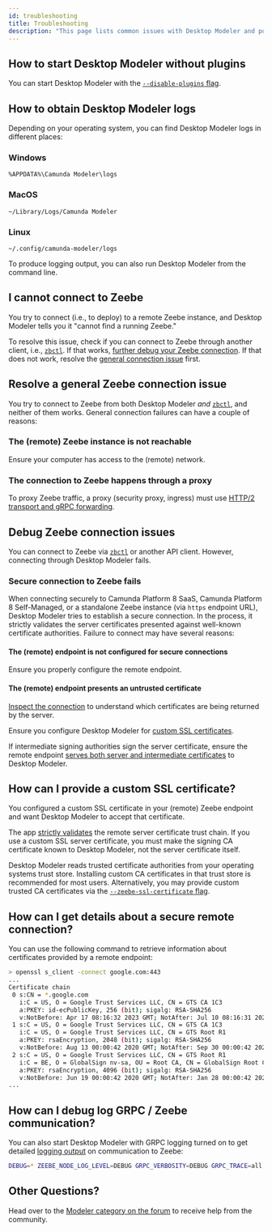 ```yaml
---
id: troubleshooting
title: Troubleshooting
description: "This page lists common issues with Desktop Modeler and potential resolutions."
---
```


## How to start Desktop Modeler without plugins

You can start Desktop Modeler with the [`--disable-plugins` flag](./flags/flags.md#disable-plug-ins).

## How to obtain Desktop Modeler logs

Depending on your operating system, you can find Desktop Modeler logs in different places:

### Windows

```plain
%APPDATA%\Camunda Modeler\logs
```

### MacOS

```plain
~/Library/Logs/Camunda Modeler
```

### Linux

```plain
~/.config/camunda-modeler/logs
```

To produce logging output, you can also run Desktop Modeler from the command line.

## I cannot connect to Zeebe

You try to connect (i.e., to deploy) to a remote Zeebe instance, and Desktop Modeler tells you it "cannot find a running Zeebe."

To resolve this issue, check if you can connect to Zeebe through another client, i.e., [`zbctl`](../../../apis-tools/cli-client/index.md). If that works, [further debug your Zeebe connection](#debug-zeebe-connection-issues). If that does not work, resolve the [general connection issue](#resolve-a-general-zeebe-connection-issue) first.

## Resolve a general Zeebe connection issue

You try to connect to Zeebe from both Desktop Modeler _and_ [`zbctl`](../../../apis-tools/cli-client/index.md), and neither of them works. General connection failures can have a couple of reasons:

### The (remote) Zeebe instance is not reachable

Ensure your computer has access to the (remote) network.

### The connection to Zeebe happens through a proxy

To proxy Zeebe traffic, a proxy (security proxy, ingress) must use [HTTP/2 transport and gRPC forwarding](../../../self-managed/platform-deployment/troubleshooting.md#zeebe-ingress-grpc).

## Debug Zeebe connection issues

You can connect to Zeebe via [`zbctl`](../../../apis-tools/cli-client/index.md) or another API client. However, connecting through Desktop Modeler fails.

### Secure connection to Zeebe fails

When connecting securely to Camunda Platform 8 SaaS, Camunda Platform 8 Self-Managed, or a standalone Zeebe instance (via `https` endpoint URL), Desktop Modeler tries to establish a secure connection. In the process, it strictly validates the server certificates presented against well-known certificate authorities. Failure to connect may have several reasons:

#### The (remote) endpoint is not configured for secure connections

Ensure you properly configure the remote endpoint.

#### The (remote) endpoint presents an untrusted certificate

[Inspect the connection](#how-can-i-get-details-about-a-secure-remote-connection) to understand which certificates are being returned by the server.

Ensure you configure Desktop Modeler for [custom SSL certificates](#how-can-i-provide-a-custom-ssl-certificate).

If intermediate signing authorities sign the server certificate, ensure the remote endpoint [serves both server and intermediate certificates](https://nginx.org/en/docs/http/configuring_https_servers.html#chains) to Desktop Modeler.

## How can I provide a custom SSL certificate?

You configured a custom SSL certificate in your (remote) Zeebe endpoint and want Desktop Modeler to accept that certificate.

The app [strictly validates](./flags/flags.md#zeebe-ssl-certificate) the remote server certificate trust chain. If you use a custom SSL server certificate, you must make the signing CA certificate known to Desktop Modeler, not the server certificate itself.

Desktop Modeler reads trusted certificate authorities from your operating systems trust store. Installing custom CA certificates in that trust store is recommended for most users. Alternatively, you may provide custom trusted CA certificates via the [`--zeebe-ssl-certificate` flag](./flags/flags.md#zeebe-ssl-certificate).

## How can I get details about a secure remote connection?

You can use the following command to retrieve information about certificates provided by a remote endpoint:

```sh
> openssl s_client -connect google.com:443
...
Certificate chain
 0 s:CN = *.google.com
   i:C = US, O = Google Trust Services LLC, CN = GTS CA 1C3
   a:PKEY: id-ecPublicKey, 256 (bit); sigalg: RSA-SHA256
   v:NotBefore: Apr 17 08:16:32 2023 GMT; NotAfter: Jul 10 08:16:31 2023 GMT
 1 s:C = US, O = Google Trust Services LLC, CN = GTS CA 1C3
   i:C = US, O = Google Trust Services LLC, CN = GTS Root R1
   a:PKEY: rsaEncryption, 2048 (bit); sigalg: RSA-SHA256
   v:NotBefore: Aug 13 00:00:42 2020 GMT; NotAfter: Sep 30 00:00:42 2027 GMT
 2 s:C = US, O = Google Trust Services LLC, CN = GTS Root R1
   i:C = BE, O = GlobalSign nv-sa, OU = Root CA, CN = GlobalSign Root CA
   a:PKEY: rsaEncryption, 4096 (bit); sigalg: RSA-SHA256
   v:NotBefore: Jun 19 00:00:42 2020 GMT; NotAfter: Jan 28 00:00:42 2028 GMT
...
```

## How can I debug log GRPC / Zeebe communication?

You can also start Desktop Modeler with GRPC logging turned on to get detailed [logging output](#how-to-obtain-the-modeler-logs) on communication to Zeebe:

```sh
DEBUG=* ZEEBE_NODE_LOG_LEVEL=DEBUG GRPC_VERBOSITY=DEBUG GRPC_TRACE=all camunda-modeler
```

## Other Questions?

Head over to the [Modeler category on the forum](https://forum.camunda.io/c/modeler/6) to receive help from the community.
